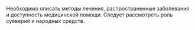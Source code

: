 Необходимо описать методы лечения, распространенные заболевания и доступность медицинской помощи. Следует рассмотреть роль суеверий и народных средств.
